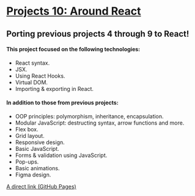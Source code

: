 # [Projects 10: Around React](https://mrseif123.github.io/Web-Project-4-9)

## Porting previous projects 4 through 9 to React!
#### This project focused on the following technologies:
* React syntax.
* JSX.
* Using React Hooks.
* Virtual DOM.
* Importing & exporting in React.
  
#### In addition to those from previous projects:
* OOP principles: polymorphism, inheritance, encapsulation.
* Modular JavaScript: destructing syntax, arrow functions and more.
* Flex box.
* Grid layout.
* Responsive design.
* Basic JavaScript.
* Forms & validation using JavaScript.
* Pop-ups.
* Basic animations.
* Figma design.

[A direct link (GitHub Pages)](https://mrseif123.github.io/Web-Project-4-9)
